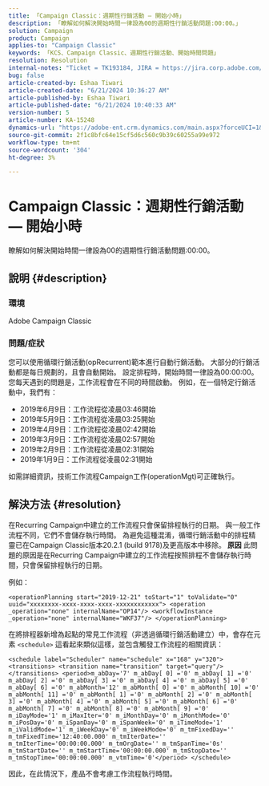 ```yaml
---
title: 「Campaign Classic：週期性行銷活動 — 開始小時」
description: 「瞭解如何解決開始時間一律設為00的週期性行銷活動問題:00:00。」
solution: Campaign
product: Campaign
applies-to: "Campaign Classic"
keywords: 「KCS、Campaign Classic、週期性行銷活動、開始時間問題」
resolution: Resolution
internal-notes: "Ticket = TK193184, JIRA = https://jira.corp.adobe.com/browse/NEO-18567"
bug: false
article-created-by: Eshaa Tiwari
article-created-date: "6/21/2024 10:36:27 AM"
article-published-by: Eshaa Tiwari
article-published-date: "6/21/2024 10:40:33 AM"
version-number: 5
article-number: KA-15248
dynamics-url: "https://adobe-ent.crm.dynamics.com/main.aspx?forceUCI=1&pagetype=entityrecord&etn=knowledgearticle&id=ea42921a-ba2f-ef11-840a-6045bd029b18"
source-git-commit: 2f1c8bfc64e15cf5d6c560c9b39c60255a99e972
workflow-type: tm+mt
source-wordcount: '304'
ht-degree: 3%

---
```


# Campaign Classic：週期性行銷活動 — 開始小時


瞭解如何解決開始時間一律設為00的週期性行銷活動問題:00:00。

## 說明 {#description}


### <b>環境</b>

Adobe Campaign Classic

### <b>問題/症狀</b>

您可以使用循環行銷活動(opRecurrent)範本進行自動行銷活動。 大部分的行銷活動都是每日規劃的，且會自動開始。 設定排程時，開始時間一律設為00:00:00。 您每天遇到的問題是，工作流程會在不同的時間啟動。
例如，在一個特定行銷活動中，我們有：

- 2019年6月9日：工作流程從凌晨03:46開始
- 2019年5月9日：工作流程從凌晨03:25開始
- 2019年4月9日：工作流程從凌晨02:42開始
- 2019年3月9日：工作流程從凌晨02:57開始
- 2019年2月9日：工作流程從凌晨02:31開始
- 2019年1月9日：工作流程從凌晨02:31開始


如需詳細資訊，技術工作流程Campaign工作(operationMgt)可正確執行。


## 解決方法 {#resolution}


在Recurring Campaign中建立的工作流程只會保留排程執行的日期。 與一般工作流程不同，它們不會儲存執行時間。 為避免這種混淆，循環行銷活動中的排程精靈已在Campaign Classic版本20.2.1 (build 9178)及更高版本中移除。
<b>原因</b>
此問題的原因是在Recurring Campaign中建立的工作流程按照排程不會儲存執行時間，只會保留排程執行的日期。

例如：


```
<operationPlanning start="2019-12-21" toStart="1" toValidate="0" uuid="xxxxxxxx-xxxx-xxxx-xxxx-xxxxxxxxxxxx"> <operation _operation="none" internalName="OP14"/> <workflowInstance _operation="none" internalName="WKF37"/> </operationPlanning>
```


在將排程器新增為起點的常見工作流程（非透過循環行銷活動建立）中，會存在元素 `<schedule>` 這看起來類似這樣，並包含觸發工作流程的相關資訊：


```
<schedule label="Scheduler" name="schedule" x="168" y="320"> <transitions> <transition name="transition" target="query"/> </transitions> <period>m_abDay='7' m_abDay[ 0] ='0' m_abDay[ 1] ='0' m_abDay[ 2] ='0' m_abDay[ 3] ='0' m_abDay[ 4] ='0' m_abDay[ 5] ='0' m_abDay[ 6] ='0' m_abMonth='12' m_abMonth[ 0] ='0' m_abMonth[ 10] ='0' m_abMonth[ 11] ='0' m_abMonth[ 1] ='0' m_abMonth[ 2] ='0' m_abMonth[ 3] ='0' m_abMonth[ 4] ='0' m_abMonth[ 5] ='0' m_abMonth[ 6] ='0' m_abMonth[ 7] ='0' m_abMonth[ 8] ='0' m_abMonth[ 9] ='0' m_iDayMode='1' m_iMaxIter='0' m_iMonthDay='0' m_iMonthMode='0' m_iPosDay='0' m_iSpanDay='0' m_iSpanWeek='0' m_iTimeMode='1' m_iValidMode='1' m_iWeekDay='0' m_iWeekMode='0' m_tmFixedDay='' m_tmFixedTime='12:40:00.000' m_tmIterDate='' m_tmIterTime='00:00:00.000' m_tmOrgDate='' m_tmSpanTime='0s' m_tmStartDate='' m_tmStartTime='00:00:00.000' m_tmStopDate='' m_tmStopTime='00:00:00.000' m_vtmTime='0'</period> </schedule>
```




因此，在此情況下，產品不會考慮工作流程執行時間。
